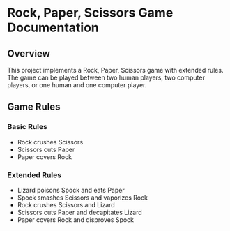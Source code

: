 # Rock, Paper, Scissors Game Documentation

## Overview

This project implements a Rock, Paper, Scissors game with extended rules. The game can be played between two human players, two computer players, or one human and one computer player.

## Game Rules

### Basic Rules

- Rock crushes Scissors
- Scissors cuts Paper
- Paper covers Rock

### Extended Rules

- Lizard poisons Spock and eats Paper
- Spock smashes Scissors and vaporizes Rock
- Rock crushes Scissors and Lizard
- Scissors cuts Paper and decapitates Lizard
- Paper covers Rock and disproves Spock

